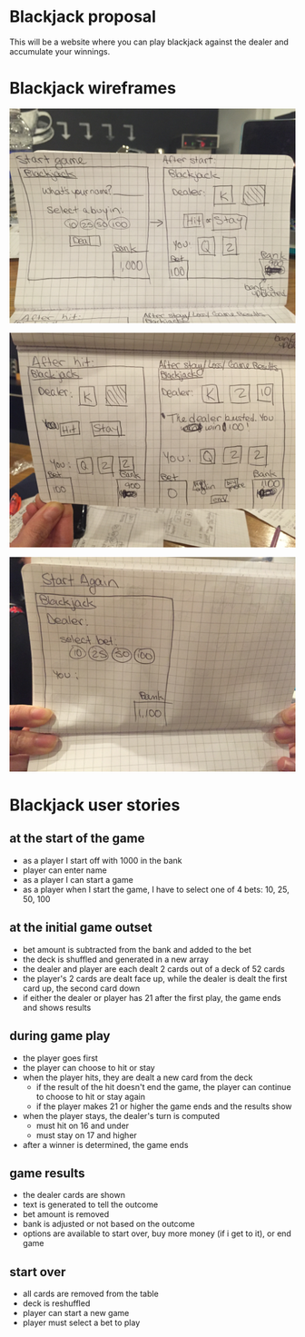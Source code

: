 # Blackjack proposal
This will be a website where you can play blackjack against the dealer and accumulate your winnings.

# Blackjack wireframes
![](pics/start-afterstart.jpg)

![](pics/afterhit-gameresults.jpg)

![](pics/play-again.jpg)

# Blackjack user stories

## at the start of the game
- as a player I start off with 1000 in the bank
- player can enter name
- as a player I can start a game
- as a player when I start the game, I have to select one of 4 bets: 10, 25, 50, 100

## at the initial game outset
- bet amount is subtracted from the bank and added to the bet
- the deck is shuffled and generated in a new array
- the dealer and player are each dealt 2 cards out of a deck of 52 cards
- the player's 2 cards are dealt face up, while the dealer is dealt the first card up, the second card down
- if either the dealer or player has 21 after the first play, the game ends and shows results

## during game play
- the player goes first
- the player can choose to hit or stay
- when the player hits, they are dealt a new card from the deck
  - if the result of the hit doesn't end the game, the player can continue to choose to hit or stay again
  - if the player makes 21 or higher the game ends and the results show
- when the player stays, the dealer's turn is computed
  - must hit on 16 and under
  - must stay on 17 and higher
- after a winner is determined, the game ends

## game results
- the dealer cards are shown
- text is generated to tell the outcome
- bet amount is removed
- bank is adjusted or not based on the outcome
- options are available to start over, buy more money (if i get to it), or end game

## start over
- all cards are removed from the table
- deck is reshuffled
- player can start a new game
- player must select a bet to play
